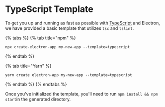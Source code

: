 # TypeScript Template

To get you up and running as fast as possible with [TypeScript](https://www.typescriptlang.org/) and Electron, we have provided a basic template that utilizes `tsc` and `tslint`.

{% tabs %}
{% tab title="npm" %}
```text
npx create-electron-app my-new-app --template=typescript
```
{% endtab %}

{% tab title="Yarn" %}
```
yarn create electron-app my-new-app --template=typescript
```
{% endtab %}
{% endtabs %}

Once you've initialized the template, you'll need to run `npm install && npm start`in the generated directory.

